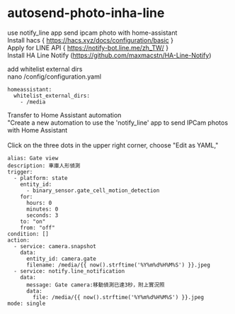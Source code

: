 # autosend-photo-inha-line
use notify_line app send ipcam photo with home-assistant</br>
Install hacs { https://hacs.xyz/docs/configuration/basic }</br>
Apply for LINE API { https://notify-bot.line.me/zh_TW/ }</br>
Install HA Line Notify (https://github.com/maxmacstn/HA-Line-Notify)</br>

add whitelist external dirs</br>
nano /config/configuration.yaml</br>
```
homeassistant:
  whitelist_external_dirs:
    - /media
```
Transfer to Home Assistant automation</br>
"Create a new automation to use the 'notify_line' app to send IPCam photos with Home Assistant</br>
</br>
Click on the three dots in the upper right corner, choose "Edit as YAML," </br>

```
alias: Gate view
description: 車庫人形偵測
trigger:
  - platform: state
    entity_id:
      - binary_sensor.gate_cell_motion_detection
    for:
      hours: 0
      minutes: 0
      seconds: 3
    to: "on"
    from: "off"
condition: []
action:
  - service: camera.snapshot
    data:
      entity_id: camera.gate
      filename: /media/{{ now().strftime('%Y%m%d%H%M%S') }}.jpeg
  - service: notify.line_notification
    data:
      message: Gate camera:移動偵測已達3秒，附上實況照
      data:
        file: /media/{{ now().strftime('%Y%m%d%H%M%S') }}.jpeg
mode: single
```
